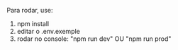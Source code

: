 Para rodar, use:

1. npm install
2. editar o .env.exemple
3. rodar no console: "npm run dev" OU "npm run prod"
